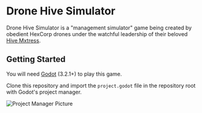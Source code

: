 # Drone Hive Simulator

Drone Hive Simulator is a "management simulator" game being created by obedient HexCorp drones under the watchful leadership of their beloved [Hive Mxtress](https://twitter.com/HexLatex).

## Getting Started

You will need [Godot](https://godotengine.org/) (3.2.1+) to play this game. 

Clone this repository and import the `project.godot` file in the repository root with Godot's project manager.

![Project Manager Picture](https://raw.githubusercontent.com/HexCorpProgramming/drone-hive-simulator/feature/documentation/Documentation/README/ProjectManager.png)

